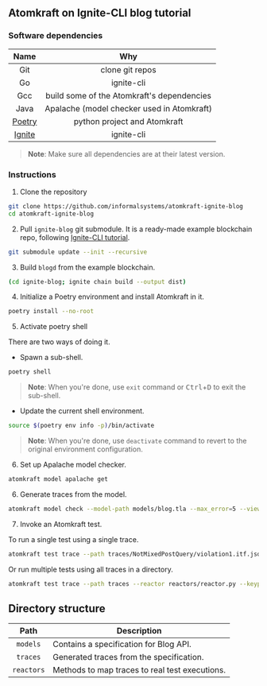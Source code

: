 ## Atomkraft on Ignite-CLI blog tutorial

### Software dependencies

|                          Name                          |                    Why                     |
| :----------------------------------------------------: | :----------------------------------------: |
|                          Git                           |              clone git repos               |
|                           Go                           |                 ignite-cli                 |
|                          Gcc                           | build some of the Atomkraft's dependencies |
|                          Java                          | Apalache (model checker used in Atomkraft) |
| [Poetry](https://python-poetry.org/docs/#installation) |        python project and Atomkraft        |
|    [Ignite](https://docs.ignite.com/guide/install)     |                 ignite-cli                 |

> **Note**: Make sure all dependencies are at their latest version.

### Instructions

1. Clone the repository

```bash
git clone https://github.com/informalsystems/atomkraft-ignite-blog
cd atomkraft-ignite-blog
```

2. Pull `ignite-blog` git submodule. It is a ready-made example blockchain repo, following [Ignite-CLI tutorial](https://docs.ignite.com/guide/blog).

```bash
git submodule update --init --recursive
```

3. Build `blogd` from the example blockchain.

```bash
(cd ignite-blog; ignite chain build --output dist)
```

4. Initialize a Poetry environment and install Atomkraft in it.

```bash
poetry install --no-root
```

5. Activate poetry shell

There are two ways of doing it.

- Spawn a sub-shell.

```bash
poetry shell
```

> **Note**: When you're done, use `exit` command or <kbd>Ctrl</kbd>+<kbd>D</kbd> to exit the sub-shell.

- Update the current shell environment.

```bash
source $(poetry env info -p)/bin/activate
```

> **Note**: When you're done, use `deactivate` command to revert to the original environment configuration.

6. Set up Apalache model checker.

```bash
atomkraft model apalache get
```

6. Generate traces from the model.

```bash
atomkraft model check --model-path models/blog.tla --max_error=5 --view=View --invariants NotMixedPostQuery --traces-dir traces
```

7. Invoke an Atomkraft test.

To run a single test using a single trace.

```bash
atomkraft test trace --path traces/NotMixedPostQuery/violation1.itf.json --reactor reactors/reactor.py --keypath action.tag
```

Or run multiple tests using all traces in a directory.

```bash
atomkraft test trace --path traces --reactor reactors/reactor.py --keypath action.tag
```

## Directory structure

|    Path    | Description                                    |
| :--------: | ---------------------------------------------- |
|  `models`  | Contains a specification for Blog API.         |
|  `traces`  | Generated traces from the specification.       |
| `reactors` | Methods to map traces to real test executions. |
